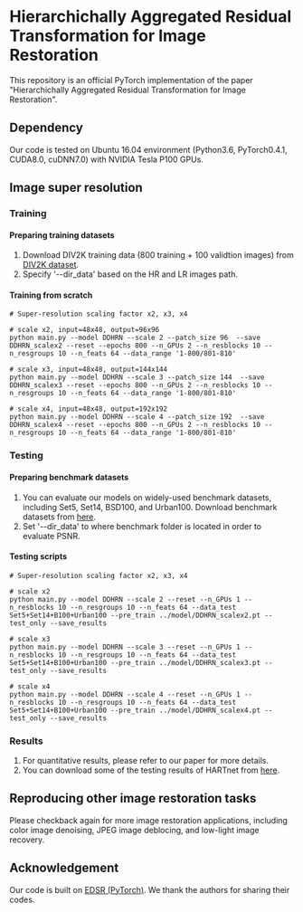 # Hierarchichally Aggregated Residual Transformation for Image Restoration

This repository is an official PyTorch implementation of the paper "Hierarchichally Aggregated Residual Transformation for Image Restoration".

## Dependency

Our code is tested on Ubuntu 16.04 environment (Python3.6, PyTorch0.4.1, CUDA8.0, cuDNN7.0) with NVIDIA Tesla P100 GPUs.

## Image super resolution

### Training

#### Preparing training datasets

1. Download DIV2K training data (800 training + 100 validtion images) from [DIV2K dataset](https://data.vision.ee.ethz.ch/cvl/DIV2K/).
2. Specify '--dir_data' based on the HR and LR images path.

#### Training from scratch

```Shell
# Super-resolution scaling factor x2, x3, x4

# scale x2, input=48x48, output=96x96
python main.py --model DDHRN --scale 2 --patch_size 96  --save DDHRN_scalex2 --reset --epochs 800 --n_GPUs 2 --n_resblocks 10 --n_resgroups 10 --n_feats 64 --data_range '1-800/801-810'

# scale x3, input=48x48, output=144x144
python main.py --model DDHRN --scale 3 --patch_size 144  --save DDHRN_scalex3 --reset --epochs 800 --n_GPUs 2 --n_resblocks 10 --n_resgroups 10 --n_feats 64 --data_range '1-800/801-810'

# scale x4, input=48x48, output=192x192
python main.py --model DDHRN --scale 4 --patch_size 192  --save DDHRN_scalex4 --reset --epochs 800 --n_GPUs 2 --n_resblocks 10 --n_resgroups 10 --n_feats 64 --data_range '1-800/801-810'
```

### Testing

#### Preparing benchmark datasets

1. You can evaluate our models on widely-used benchmark datasets, including Set5, Set14, BSD100, and Urban100. Download benchmark datasets from [here](https://cv.snu.ac.kr/research/EDSR/benchmark.tar).
2. Set '--dir_data' to where benchmark folder is located in order to evaluate PSNR.

#### Testing scripts

```Shell
# Super-resolution scaling factor x2, x3, x4

# scale x2
python main.py --model DDHRN --scale 2 --reset --n_GPUs 1 --n_resblocks 10 --n_resgroups 10 --n_feats 64 --data_test Set5+Set14+B100+Urban100 --pre_train ../model/DDHRN_scalex2.pt --test_only --save_results

# scale x3
python main.py --model DDHRN --scale 3 --reset --n_GPUs 1 --n_resblocks 10 --n_resgroups 10 --n_feats 64 --data_test Set5+Set14+B100+Urban100 --pre_train ../model/DDHRN_scalex3.pt --test_only --save_results

# scale x4
python main.py --model DDHRN --scale 4 --reset --n_GPUs 1 --n_resblocks 10 --n_resgroups 10 --n_feats 64 --data_test Set5+Set14+B100+Urban100 --pre_train ../model/DDHRN_scalex4.pt --test_only --save_results
```
### Results
1. For quantitative results, please refer to our paper for more details.
2. You can download some of the testing results of HARTnet from [here]().

## Reproducing other image restoration tasks
Please checkback again for more image restoration applications, including color image denoising, JPEG image deblocing, and low-light image recovery.

## Acknowledgement

Our code is built on [EDSR (PyTorch)](https://github.com/thstkdgus35/EDSR-PyTorch). We thank the authors for sharing their codes.
